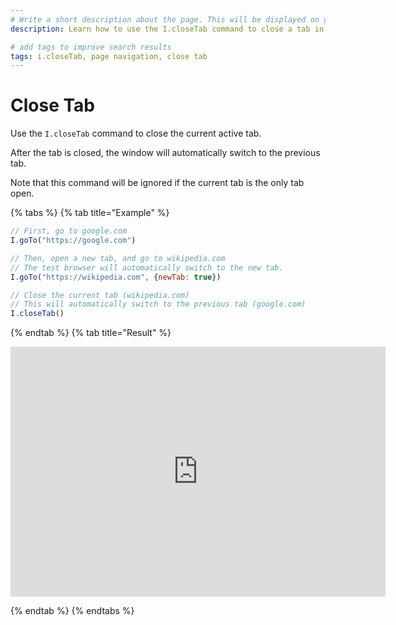 ```yaml
---
# Write a short description about the page. This will be displayed on google search results.
description: Learn how to use the I.closeTab command to close a tab in your UIlicious test.

# add tags to improve search results
tags: i.closeTab, page navigation, close tab
---
```


# Close Tab

Use the `I.closeTab` command to close the current active tab.

After the tab is closed, the window will automatically switch to the previous tab.

Note that this command will be ignored if the current tab is the only tab open. 

{% tabs %}
{% tab title="Example" %}

```javascript
// First, go to google.com
I.goTo("https://google.com")

// Then, open a new tab, and go to wikipedia.com
// The test browser will automatically switch to the new tab.
I.goTo("https://wikipedia.com", {newTab: true})

// Close the current tab (wikipedia.com)
// This will automatically switch to the previous tab (google.com)
I.closeTab()
```

{% endtab %}
{% tab title="Result" %}

<iframe title='close-tab-example-1' src="https://snippet.uilicious.com/embed/test/public/SnPdeAEHjMHgog77tp4egu?stepNum=2&autoplay=0" style="display: block; min-width: 600px; min-height: 400px; margin: 0 auto; border: none;"></iframe>

{% endtab %}
{% endtabs %}